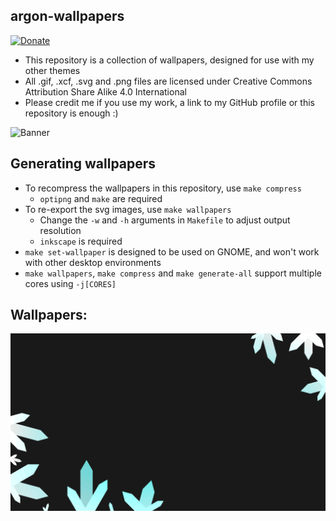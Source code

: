 ## argon-wallpapers
[![Donate](https://img.shields.io/badge/Donate-PayPal-green.svg)](https://paypal.me/stuartahayhurst)
 - This repository is a collection of wallpapers, designed for use with my other themes
 - All .gif, .xcf, .svg and .png files are licensed under Creative Commons Attribution Share Alike 4.0 International
 - Please credit me if you use my work, a link to my GitHub profile or this repository is enough :)

![Banner](docs/Banner.png)

## Generating wallpapers
 - To recompress the wallpapers in this repository, use `make compress`
   - `optipng` and `make` are required
 - To re-export the svg images, use `make wallpapers`
   - Change the `-w` and `-h` arguments in `Makefile` to adjust output resolution
   - `inkscape` is required
 - `make set-wallpaper` is designed to be used on GNOME, and won't work with other desktop environments
 - `make wallpapers`, `make compress` and `make generate-all` support multiple cores using `-j[CORES]`

## Wallpapers:
![Wallpapers](docs/Wallpapers.gif)
